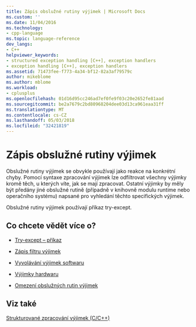 ```yaml
---
title: Zápis obslužné rutiny výjimek | Microsoft Docs
ms.custom: ''
ms.date: 11/04/2016
ms.technology:
- cpp-language
ms.topic: language-reference
dev_langs:
- C++
helpviewer_keywords:
- structured exception handling [C++], exception handlers
- exception handling [C++], exception handlers
ms.assetid: 71473fee-f773-4a34-bf12-82a3af79579c
author: mikeblome
ms.author: mblome
ms.workload:
- cplusplus
ms.openlocfilehash: 01d16d95cc246ad7ef0fe9f03c20e2652fe81aad
ms.sourcegitcommit: be2a7679c2bd80968204dee03d13ca961eaa31ff
ms.translationtype: MT
ms.contentlocale: cs-CZ
ms.lasthandoff: 05/03/2018
ms.locfileid: "32421819"
---
```

# <a name="writing-an-exception-handler"></a>Zápis obslužné rutiny výjimek
Obslužné rutiny výjimek se obvykle používají jako reakce na konkrétní chyby. Pomocí syntaxe zpracování výjimek lze odfiltrovat všechny výjimky kromě těch, u kterých víte, jak se mají zpracovat. Ostatní výjimky by měly být předány jiné obslužné rutině (případně v knihovně modulu runtime nebo operačního systému) napsané pro vyhledání těchto specifických výjimek.  
  
 Obslužné rutiny výjimek používají příkaz try-except.  
  
## <a name="what-do-you-want-to-know-more-about"></a>Co chcete vědět více o?  
  
-   [Try-except – příkaz](../cpp/try-except-statement.md)  
  
-   [Zápis filtru výjimek](../cpp/writing-an-exception-filter.md)  
  
-   [Vyvolávání výjimek softwaru](../cpp/raising-software-exceptions.md)  
  
-   [Výjimky hardwaru](../cpp/hardware-exceptions.md)  
  
-   [Omezení obslužných rutin výjimek](../cpp/restrictions-on-exception-handlers.md)  
  
## <a name="see-also"></a>Viz také  
 [Strukturované zpracování výjimek (C/C++)](../cpp/structured-exception-handling-c-cpp.md)